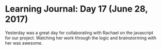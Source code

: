 # Learning Journal: Day 17 (June 28, 2017)

Yesterday was a great day for collaborating with Rachael on the javascript for our project. Watching her work through the logic and brainstorming with her was awesome. 
